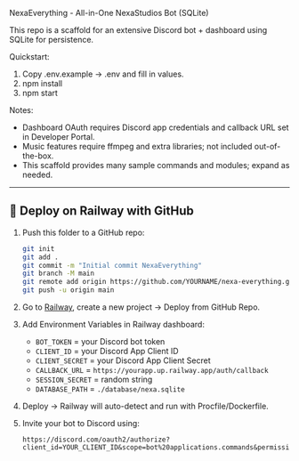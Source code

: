 NexaEverything - All-in-One NexaStudios Bot (SQLite)

This repo is a scaffold for an extensive Discord bot + dashboard using SQLite for persistence.

Quickstart:
1. Copy .env.example -> .env and fill in values.
2. npm install
3. npm start

Notes:
- Dashboard OAuth requires Discord app credentials and callback URL set in Developer Portal.
- Music features require ffmpeg and extra libraries; not included out-of-the-box.
- This scaffold provides many sample commands and modules; expand as needed.

---

## 🚀 Deploy on Railway with GitHub

1. Push this folder to a GitHub repo:

   ```bash
   git init
   git add .
   git commit -m "Initial commit NexaEverything"
   git branch -M main
   git remote add origin https://github.com/YOURNAME/nexa-everything.git
   git push -u origin main
   ```

2. Go to [Railway](https://railway.app), create a new project → Deploy from GitHub Repo.

3. Add Environment Variables in Railway dashboard:
   - `BOT_TOKEN` = your Discord bot token
   - `CLIENT_ID` = your Discord App Client ID
   - `CLIENT_SECRET` = your Discord App Client Secret
   - `CALLBACK_URL` = `https://yourapp.up.railway.app/auth/callback`
   - `SESSION_SECRET` = random string
   - `DATABASE_PATH` = `./database/nexa.sqlite`

4. Deploy → Railway will auto-detect and run with Procfile/Dockerfile.

5. Invite your bot to Discord using:
   ```
   https://discord.com/oauth2/authorize?client_id=YOUR_CLIENT_ID&scope=bot%20applications.commands&permissions=8
   ```
